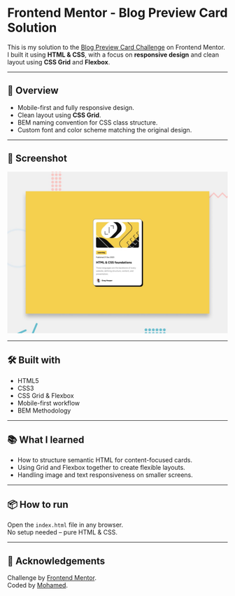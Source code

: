 # Frontend Mentor - Blog Preview Card Solution

This is my solution to the [Blog Preview Card Challenge](https://www.frontendmentor.io/challenges/blog-preview-card-ckPaj01IcS) on Frontend Mentor.  
I built it using **HTML & CSS**, with a focus on **responsive design** and clean layout using **CSS Grid** and **Flexbox**.

---

## 🚀 Overview

- Mobile-first and fully responsive design.
- Clean layout using **CSS Grid**.
- BEM naming convention for CSS class structure.
- Custom font and color scheme matching the original design.

---

## 📸 Screenshot

![Blog Card Screenshot](./preview.jpg)

---

## 🛠️ Built with

- HTML5
- CSS3
- CSS Grid & Flexbox
- Mobile-first workflow
- BEM Methodology

---

## 📚 What I learned

- How to structure semantic HTML for content-focused cards.
- Using Grid and Flexbox together to create flexible layouts.
- Handling image and text responsiveness on smaller screens.

---

## 📦 How to run

Open the `index.html` file in any browser.  
No setup needed – pure HTML & CSS.

---

## 🙌 Acknowledgements

Challenge by [Frontend Mentor](https://www.frontendmentor.io/).  
Coded by [Mohamed](https://github.com/Mohamed14-7).
